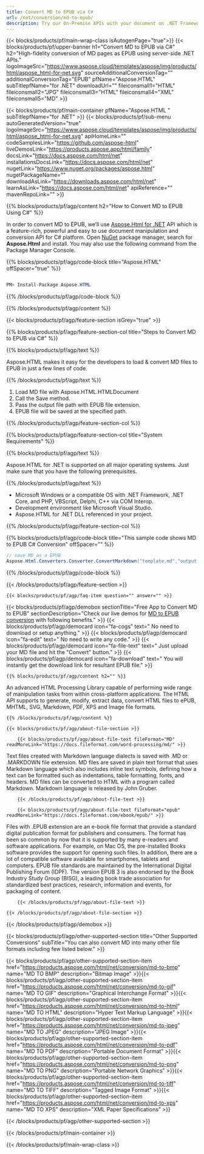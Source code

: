 ```yaml
---
title: Convert MD to EPUB via C# 
url: /net/conversion/md-to-epub/ 
description: Try our On-Premise APIs with your document on .NET Framework, .NET Core, and PHP, VBScript, Delphi, C++ via COM Interop.
---
```


{{< blocks/products/pf/main-wrap-class isAutogenPage="true">}}
{{< blocks/products/pf/upper-banner h1="Convert MD to EPUB via C#" h2="High-fidelity conversion of MD pages as EPUB using server-side .NET APIs." logoImageSrc="https://www.aspose.cloud/templates/aspose/img/products/html/aspose_html-for-net.svg" sourceAdditionalConversionTag="" additionalConversionTag="EPUB" pfName="Aspose.HTML" subTitlepfName="for .NET" downloadUrl="" fileiconsmall1="HTML" fileiconsmall2="JPG" fileiconsmall3="HTML" fileiconsmall4="XML" fileiconsmall5="MD" >}}

{{< blocks/products/pf/main-container pfName="Aspose.HTML " subTitlepfName="for .NET" >}}
{{< blocks/products/pf/sub-menu autoGeneratedVersion="true" logoImageSrc="https://www.aspose.cloud/templates/aspose/img/products/html/aspose_html-for-net.svg" apiHomeLink="" codeSamplesLink="https://github.com/aspose-html" liveDemosLink="https://products.aspose.app/html/family" docsLink="https://docs.aspose.com/html/net" installationsDocsLink="https://docs.aspose.com/html/net" nugetLink="https://www.nuget.org/packages/aspose.html" nugetPackageName="" downloadAsLink="https://downloads.aspose.com/html/net" learnAsLink="https://docs.aspose.com/html/net" apiReference="" mavenRepoLink="" >}}

{{% blocks/products/pf/agp/content h2="How to Convert MD to EPUB Using C#" %}}

In order to convert MD to EPUB, we’ll use <a href="https://products.aspose.com/html/net">Aspose.Html for .NET</a> API which is a feature-rich, powerful and easy to use document manipulation and conversion API for C# platform. Open <a href="https://www.nuget.org/packages/aspose.html">NuGet</a> package manager, search for <b>Aspose.Html</b> and install. You may also use the following command from the Package Manager Console.

{{% blocks/products/pf/agp/code-block title="Aspose.HTML" offSpacer="true" %}}

```cs

PM> Install-Package Aspose.HTML

```

{{% /blocks/products/pf/agp/code-block %}}

{{% /blocks/products/pf/agp/content %}}

{{< blocks/products/pf/agp/feature-section isGrey="true" >}}

{{% blocks/products/pf/agp/feature-section-col title="Steps to Convert MD to EPUB via C#" %}}

{{% blocks/products/pf/agp/text %}}

 Aspose.HTML makes it easy for the developers to load & convert MD files to EPUB in just a few lines of code.

{{% /blocks/products/pf/agp/text %}}

1. Load MD file with Aspose.HTML.HTMLDocument
1. Call the Save method.
1. Pass the output file path with EPUB file extension.
1. EPUB file will be saved at the specified path.


{{% /blocks/products/pf/agp/feature-section-col %}}

{{% blocks/products/pf/agp/feature-section-col title="System Requirements" %}}

{{% blocks/products/pf/agp/text %}}

 Aspose.HTML for .NET is supported on all major operating systems. Just make sure that you have the following prerequisites.

{{% /blocks/products/pf/agp/text %}}

-  Microsoft Windows or a compatible OS with .NET Framework, .NET Core, and PHP, VBScript, Delphi, C++ via COM Interop.
-  Development environment like Microsoft Visual Studio.
-  Aspose.HTML for .NET DLL referenced in your project.

{{% /blocks/products/pf/agp/feature-section-col %}}

{{% blocks/products/pf/agp/code-block title="This sample code shows MD to EPUB C# Conversion" offSpacer="" %}}

```cs
// save MD as a EPUB 
Aspose.Html.Converters.Converter.ConvertMarkdown("template.md","output.epub"); 

```

{{% /blocks/products/pf/agp/code-block %}}

{{< /blocks/products/pf/agp/feature-section >}}

    {{< blocks/products/pf/agp/faq-item question="" answer="" >}}
 

<!-- aboutfile Starts -->

{{< blocks/products/pf/agp/demobox sectionTitle="Free App to Convert MD to EPUB" sectionDescription="Check our live demos for [MD to EPUB conversion](https://products.aspose.app/html/conversion/md-to-epub) with following benefits." >}}
        {{< blocks/products/pf/agp/democard icon="fa-cogs" text=" No need to download or setup anything." >}}
        {{< blocks/products/pf/agp/democard icon="fa-edit" text=" No need to write any code." >}}
        {{< blocks/products/pf/agp/democard icon="fa-file-text" text=" Just upload your MD file and hit the \"Convert\" button." >}}
        {{< blocks/products/pf/agp/democard icon="fa-download" text=" You will instantly get the download link for resultant EPUB file." >}}

    {{% blocks/products/pf/agp/content h2="" %}}

An advanced HTML Processing Library capable of performing wide range of manipulation tasks from within cross-platform applications. The HTML API supports to generate, modify, extract data, convert HTML files to ePUB, MHTML, SVG, Markdown, PDF, XPS and Image file formats.



    {{% /blocks/products/pf/agp/content %}}

    {{< blocks/products/pf/agp/about-file-section >}}

        {{< blocks/products/pf/agp/about-file-text fileFormat="MD" readMoreLink="https://docs.fileformat.com/word-processing/md/" >}}
Text files created with Markdown language dialects is saved with .MD or .MARKDOWN file extension. MD files are saved in plain text format that uses Markdown language which also includes inline text symbols, defining how a text can be formatted such as indentations, table formatting, fonts, and headers.  MD files can be converted to HTML with a program called Markdown. Markdown language is released by John Gruber.

        {{< /blocks/products/pf/agp/about-file-text >}}

        {{< blocks/products/pf/agp/about-file-text fileFormat="epub" readMoreLink="https://docs.fileformat.com/ebook/epub/" >}}
Files with .EPUB extension are an e-book file format that provide a standard digital publication format for publishers and consumers. The format has been so common by now that it is supported by many e-readers and software applications. For example, on Mac OS, the pre-installed Books software provides the support for opening such files. In addition, there are a lot of compatible software available for smartphones, tablets and computers. EPUB file standards are maintained by the International Digital Publishing Forum (IDPF). The version EPUB 3 is also endorsed by the Book Industry Study Group (BISG), a leading book trade association for standardized best practices, research, information and events, for packaging of content.

        {{< /blocks/products/pf/agp/about-file-text >}}

    {{< /blocks/products/pf/agp/about-file-section >}}

{{< /blocks/products/pf/agp/demobox >}}

<!-- aboutfile Ends -->

{{< blocks/products/pf/agp/other-supported-section title="Other Supported Conversions" subTitle="You can also convert MD into many other file formats including few listed below." >}}

{{< blocks/products/pf/agp/other-supported-section-item href="https://products.aspose.com/html/net/conversion/md-to-bmp" name="MD TO BMP" description="Bitmap Image" >}}{{< blocks/products/pf/agp/other-supported-section-item href="https://products.aspose.com/html/net/conversion/md-to-gif" name="MD TO GIF" description="Graphical Interchange Format" >}}{{< blocks/products/pf/agp/other-supported-section-item href="https://products.aspose.com/html/net/conversion/md-to-html" name="MD TO HTML" description="Hyper Text Markup Language" >}}{{< blocks/products/pf/agp/other-supported-section-item href="https://products.aspose.com/html/net/conversion/md-to-jpeg" name="MD TO JPEG" description="JPEG Image" >}}{{< blocks/products/pf/agp/other-supported-section-item href="https://products.aspose.com/html/net/conversion/md-to-pdf" name="MD TO PDF" description="Portable Document Format" >}}{{< blocks/products/pf/agp/other-supported-section-item href="https://products.aspose.com/html/net/conversion/md-to-png" name="MD TO PNG" description="Portable Network Graphics" >}}{{< blocks/products/pf/agp/other-supported-section-item href="https://products.aspose.com/html/net/conversion/md-to-tiff" name="MD TO TIFF" description="Tagged Image Format" >}}{{< blocks/products/pf/agp/other-supported-section-item href="https://products.aspose.com/html/net/conversion/md-to-xps" name="MD TO XPS" description="XML Paper Specifications" >}}

{{< /blocks/products/pf/agp/other-supported-section >}}

{{< /blocks/products/pf/main-container >}}
    
{{< /blocks/products/pf/main-wrap-class >}}